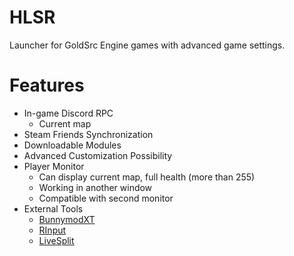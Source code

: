 # HLSR
Launcher for GoldSrc Engine games with advanced game settings.
# Features
+ In-game Discord RPC
	 + Current map
+ Steam Friends Synchronization
+ Downloadable Modules
+ Advanced Customization Possibility
+ Player Monitor
	 - Can display current map, full health (more than 255)
	 - Working in another window
	 - Compatible with second monitor
+ External Tools
	 - [BunnymodXT](https://github.com/YaLTeR/BunnymodXT)
	 - [RInput](https://fearless-assassins.com/files/file/1656-rinput/)
	 - [LiveSplit](https://livesplit.org/)
